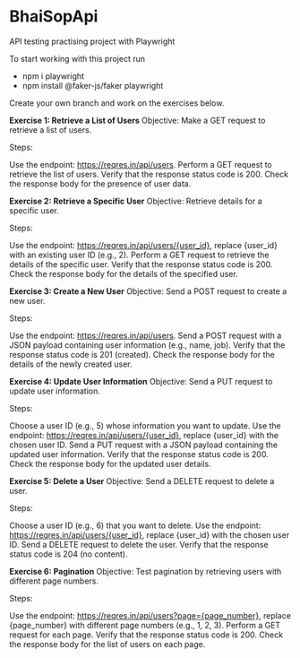 # BhaiSopApi
API testing practising project with Playwright 

To start working with this project run
- npm i playwright
- npm install @faker-js/faker playwright

Create your own branch and work on the exercises below.

**Exercise 1: Retrieve a List of Users**
Objective: Make a GET request to retrieve a list of users.

Steps:

Use the endpoint: https://reqres.in/api/users.
Perform a GET request to retrieve the list of users.
Verify that the response status code is 200.
Check the response body for the presence of user data.

**Exercise 2: Retrieve a Specific User**
Objective: Retrieve details for a specific user.

Steps:

Use the endpoint: https://reqres.in/api/users/{user_id}, replace {user_id} with an existing user ID (e.g., 2).
Perform a GET request to retrieve the details of the specific user.
Verify that the response status code is 200.
Check the response body for the details of the specified user.

**Exercise 3: Create a New User**
Objective: Send a POST request to create a new user.

Steps:

Use the endpoint: https://reqres.in/api/users.
Send a POST request with a JSON payload containing user information (e.g., name, job).
Verify that the response status code is 201 (created).
Check the response body for the details of the newly created user.

**Exercise 4: Update User Information**
Objective: Send a PUT request to update user information.

Steps:

Choose a user ID (e.g., 5) whose information you want to update.
Use the endpoint: https://reqres.in/api/users/{user_id}, replace {user_id} with the chosen user ID.
Send a PUT request with a JSON payload containing the updated user information.
Verify that the response status code is 200.
Check the response body for the updated user details.

**Exercise 5: Delete a User**
Objective: Send a DELETE request to delete a user.

Steps:

Choose a user ID (e.g., 6) that you want to delete.
Use the endpoint: https://reqres.in/api/users/{user_id}, replace {user_id} with the chosen user ID.
Send a DELETE request to delete the user.
Verify that the response status code is 204 (no content).

**Exercise 6: Pagination**
Objective: Test pagination by retrieving users with different page numbers.

Steps:

Use the endpoint: https://reqres.in/api/users?page={page_number}, replace {page_number} with different page numbers (e.g., 1, 2, 3).
Perform a GET request for each page.
Verify that the response status code is 200.
Check the response body for the list of users on each page.
